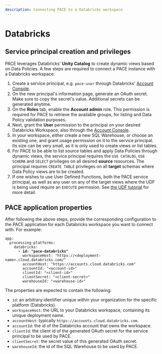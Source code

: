 ```yaml
---
description: Connecting PACE to a Databricks workspace
---
```


# Databricks

## Service principal creation and privileges

PACE leverages Databricks' **Unity Catalog** to create dynamic views based on Data Policies. A few steps are required to connect a PACE instance with a Databricks workspace.

1. Create a service principal, e.g. `pace-user` through Databricks' [Account Console](https://accounts.cloud.databricks.com/users/serviceprincipals/add).
2. On the new principal's information page, generate an OAuth secret. Make sure to copy the secret's value. Additional secrets can be generated anytime.
3. On the **Roles** tab, enable the **Account admin** role. This permission is required for PACE to retrieve the available groups, for listing and Data Policy validation purposes.
4. Next, grant the **User** permission to the principal on your desired Databricks Workspace, also through the [Account Console](https://accounts.cloud.databricks.com/workspaces).
5. In your workspace, either create a new SQL Warehouse, or choose an existing one, and grant usage permission on it to the service principal. Its size can be very small, as it is only used to create views or list tables.
6. For PACE to be able to list source tables and apply Data Policies through dynamic views, the service principal requires the `USE CATALOG`, `USE SCHEMA` and `SELECT` privileges on all desired **source** resources. The principal requires `CREATE TABLE` privileges on all **target** schemas where Data Policy views are to be created.
7. If one wishes to use User Defined Functions, both the PACE service principal, as well as any user on any of the target views where the UDF is being used require an `EXECUTE` permssion. See [the UDF tutorial](/tutorials/udfs.md) for more detail.

## PACE application properties

After following the above steps, provide the corresponding configuration to the PACE application for each Databricks workspace you want to connect with. For example:

<pre class="language-yaml" data-line-numbers><code class="lang-yaml">app:
  processing-platforms:
    databricks:
<strong>      - id: "pace-databricks"
</strong>        workspaceHost: "https://&#x3C;deployment-name>.cloud.databricks.com/"
        accountHost: "https://accounts.cloud.databricks.com"
        accountId: "&#x3C;account-id>"
        clientId: "&#x3C;client-id>"
        clientSecret: "&#x3C;client-secret>"
        warehouseId: "&#x3C;warehouse-id>"
</code></pre>

The properties are expected to contain the following:

* `id`: an arbitrary identifier unique within your organization for the specific platform (Databricks).
* `workspaceHost`: the URL to your Databricks workspace, containing its unique deployment name.
* `accountHost`: typically `https://accounts.cloud.databricks.com`.
* `accountId`: the id of the Databricks account that owns the workspace.
* `clientId`: the client id of the generated OAuth secret for the service principal to be used by PACE.
* `clientSecret`: the secret value of this generated OAuth secret.
* `warehouseId`: the id of the SQL Warehouse to be used by PACE.
